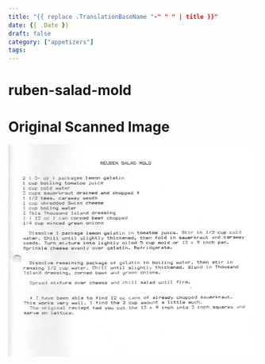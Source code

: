 ```yaml
---
title: "{{ replace .TranslationBaseName "-" " " | title }}"
date: {{ .Date }}
draft: false
category: ["appetizers"]
tags:
---
```


# ruben-salad-mold

# Original Scanned Image

![](/static/appetizers/ruben-salad-mold.png)